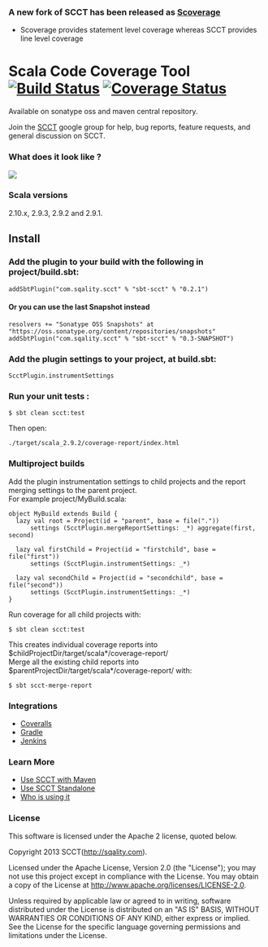 ### A new fork of SCCT has been released as [Scoverage](https://github.com/scoverage/scalac-scoverage-plugin)

- Scoverage provides statement level coverage whereas SCCT provides line level coverage

Scala Code Coverage Tool [![Build Status](https://travis-ci.org/sqality/scct.png?branch=master)](https://travis-ci.org/sqality/scct) [![Coverage Status](https://coveralls.io/repos/SCCT/scct/badge.png?branch=master)](https://coveralls.io/r/SCCT/scct?branch=master)
=====================================================================================================================================================================================================================================

Available on sonatype oss and maven central repository.

Join the [SCCT](http://groups.google.com/group/scala-code-coverage-tool)
google group for help, bug reports, feature requests, and general
discussion on SCCT.

### What does it look like ?

![](http://sqality.github.io/scct/screenshot.png)

### Scala versions

2.10.x, 2.9.3, 2.9.2 and 2.9.1.

Install
-------

### Add the plugin to your build with the following in project/build.sbt:

    addSbtPlugin("com.sqality.scct" % "sbt-scct" % "0.2.1")

#### Or you can use the last Snapshot instead

    resolvers += "Sonatype OSS Snapshots" at "https://oss.sonatype.org/content/repositories/snapshots"
    addSbtPlugin("com.sqality.scct" % "sbt-scct" % "0.3-SNAPSHOT")

### Add the plugin settings to your project, at build.sbt:

    ScctPlugin.instrumentSettings

### Run your unit tests :

    $ sbt clean scct:test

Then open:

    ./target/scala_2.9.2/coverage-report/index.html

### Multiproject builds

Add the plugin instrumentation settings to child projects and the report
merging settings to the parent project.\
For example project/MyBuild.scala:

    object MyBuild extends Build {
      lazy val root = Project(id = "parent", base = file("."))
          settings (ScctPlugin.mergeReportSettings: _*) aggregate(first, second)

      lazy val firstChild = Project(id = "firstchild", base = file("first"))
          settings (ScctPlugin.instrumentSettings: _*)

      lazy val secondChild = Project(id = "secondchild", base = file("second"))
          settings (ScctPlugin.instrumentSettings: _*)
    }

Run coverage for all child projects with:

    $ sbt clean scct:test

This creates individual coverage reports into
\$childProjectDir/target/scala*<ver>/coverage-report/\
Merge all the existing child reports into
\$parentProjectDir/target/scala*<ver>/coverage-report/ with:

    $ sbt scct-merge-report


### Integrations
- [Coveralls](https://github.com/theon/xsbt-coveralls-plugin)
- [Gradle](https://github.com/sqality/gradle-scct)
- [Jenkins](https://github.com/sqality/scct/wiki/Jenkins)

### Learn More
- [Use SCCT with Maven](https://github.com/sqality/scct/wiki/Maven)
- [Use SCCT Standalone](https://github.com/sqality/scct/wiki/Standalone)
- [Who is using it](https://github.com/sqality/scct/wiki/Who-is-using-it)


### License

This software is licensed under the Apache 2 license, quoted below.

Copyright 2013 SCCT(http://sqality.com).

Licensed under the Apache License, Version 2.0 (the "License"); you may not use this project except in compliance with the License. You may obtain a copy of the License at http://www.apache.org/licenses/LICENSE-2.0.

Unless required by applicable law or agreed to in writing, software distributed under the License is distributed on an "AS IS" BASIS, WITHOUT WARRANTIES OR CONDITIONS OF ANY KIND, either express or implied. See the License for the specific language governing permissions and limitations under the License.
